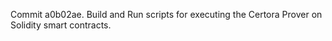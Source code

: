 Commit a0b02ae.                    Build and Run scripts for executing the Certora Prover on Solidity smart contracts.